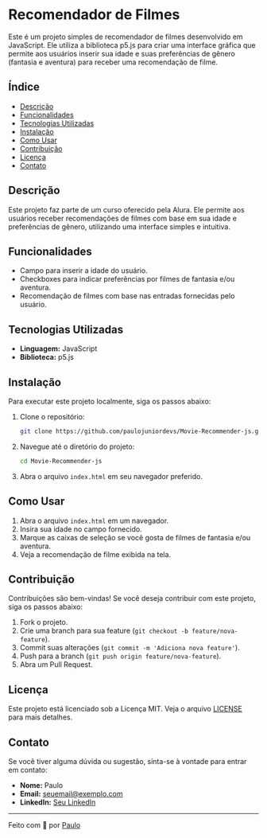 # Recomendador de Filmes

Este é um projeto simples de recomendador de filmes desenvolvido em JavaScript. Ele utiliza a biblioteca p5.js para criar uma interface gráfica que permite aos usuários inserir sua idade e suas preferências de gênero (fantasia e aventura) para receber uma recomendação de filme.

## Índice

- [Descrição](#descrição)
- [Funcionalidades](#funcionalidades)
- [Tecnologias Utilizadas](#tecnologias-utilizadas)
- [Instalação](#instalação)
- [Como Usar](#como-usar)
- [Contribuição](#contribuição)
- [Licença](#licença)
- [Contato](#contato)

## Descrição

Este projeto faz parte de um curso oferecido pela Alura. Ele permite aos usuários receber recomendações de filmes com base em sua idade e preferências de gênero, utilizando uma interface simples e intuitiva.

## Funcionalidades

- Campo para inserir a idade do usuário.
- Checkboxes para indicar preferências por filmes de fantasia e/ou aventura.
- Recomendação de filmes com base nas entradas fornecidas pelo usuário.

## Tecnologias Utilizadas

- **Linguagem:** JavaScript
- **Biblioteca:** p5.js

## Instalação

Para executar este projeto localmente, siga os passos abaixo:

1. Clone o repositório:
    ```sh
    git clone https://github.com/paulojuniordevs/Movie-Recommender-js.git
    ```
2. Navegue até o diretório do projeto:
    ```sh
    cd Movie-Recommender-js
    ```
3. Abra o arquivo `index.html` em seu navegador preferido.

## Como Usar

1. Abra o arquivo `index.html` em um navegador.
2. Insira sua idade no campo fornecido.
3. Marque as caixas de seleção se você gosta de filmes de fantasia e/ou aventura.
4. Veja a recomendação de filme exibida na tela.

## Contribuição

Contribuições são bem-vindas! Se você deseja contribuir com este projeto, siga os passos abaixo:

1. Fork o projeto.
2. Crie uma branch para sua feature (`git checkout -b feature/nova-feature`).
3. Commit suas alterações (`git commit -m 'Adiciona nova feature'`).
4. Push para a branch (`git push origin feature/nova-feature`).
5. Abra um Pull Request.

## Licença

Este projeto está licenciado sob a Licença MIT. Veja o arquivo [LICENSE](LICENSE) para mais detalhes.

## Contato

Se você tiver alguma dúvida ou sugestão, sinta-se à vontade para entrar em contato:

- **Nome:** Paulo
- **Email:** seuemail@exemplo.com
- **LinkedIn:** [Seu LinkedIn]([https://www.linkedin.com/in/seu-usuario](https://www.linkedin.com/in/paulo-bevolo-691a72309/))

---

Feito com 💙 por [Paulo](https://github.com/paulojuniordevs)
